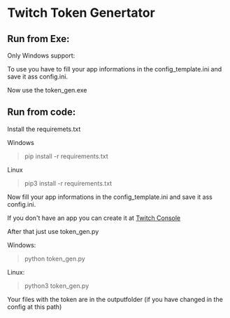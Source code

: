 # Twitch Token Genertator


## Run from Exe:

Only Windows support:

To use you have to fill your app informations in the config_template.ini 
and save it ass config.ini.

Now use the token_gen.exe 

## Run from code:

Install the requiremets.txt

Windows
> pip install -r requirements.txt

Linux
> pip3 install -r requirements.txt


Now fill your app informations in the config_template.ini 
and save it ass config.ini.

If you don't have an app you can create it at [Twitch Console](https://dev.twitch.tv/console/apps)

After that just use token_gen.py 

Windows:
> python token_gen.py

Linux:
> python3 token_gen.py

Your files with the token are in the outputfolder (if you have changed in the config at this path)